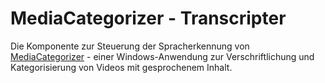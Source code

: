 MediaCategorizer - Transcripter
===============================

Die Komponente zur Steuerung der Spracherkennung von [MediaCategorizer][mc] - einer Windows-Anwendung zur Verschriftlichung und Kategorisierung von Videos mit gesprochenem Inhalt.

[mc]: http://github.com/mastersign/mediacategorizer.git
